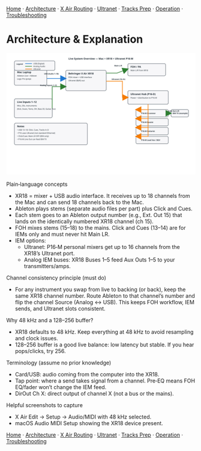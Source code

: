 [Home](../README.md) · [Architecture](architecture.md) · [X Air Routing](xair-routing.md) · [Ultranet](ultranet-routing.md) · [Tracks Prep](tracks-prep.md) · [Operation](operation.md) · [Troubleshooting](troubleshooting.md)

# Architecture & Explanation

![System Diagram — Mac ↔ XR18 USB, Ultranet P16‑M](../Assets/img/system-diagram.svg)

Plain‑language concepts
- XR18 = mixer + USB audio interface. It receives up to 18 channels from the Mac and can send 18 channels back to the Mac.
- Ableton plays stems (separate audio files per part) plus Click and Cues.
- Each stem goes to an Ableton output number (e.g., Ext. Out 15) that lands on the identically numbered XR18 channel (ch 15).
- FOH mixes stems (15–18) to the mains. Click and Cues (13–14) are for IEMs only and must never hit Main LR.
- IEM options:
  - Ultranet: P16‑M personal mixers get up to 16 channels from the XR18’s Ultranet port.
  - Analog IEM buses: XR18 Buses 1–5 feed Aux Outs 1–5 to your transmitters/amps.

Channel consistency principle (must do)
- For any instrument you swap from live to backing (or back), keep the same XR18 channel number. Route Ableton to that channel’s number and flip the channel Source (Analog ↔ USB). This keeps FOH workflow, IEM sends, and Ultranet slots consistent.

Why 48 kHz and a 128–256 buffer?
- XR18 defaults to 48 kHz. Keep everything at 48 kHz to avoid resampling and clock issues.
- 128–256 buffer is a good live balance: low latency but stable. If you hear pops/clicks, try 256.

Terminology (assume no prior knowledge)
- Card/USB: audio coming from the computer into the XR18.
- Tap point: where a send takes signal from a channel. Pre‑EQ means FOH EQ/fader won’t change the IEM feed.
- DirOut Ch X: direct output of channel X (not a bus or the mains).

Helpful screenshots to capture
- X Air Edit → Setup → Audio/MIDI with 48 kHz selected.
- macOS Audio MIDI Setup showing the XR18 device present.

[Home](../README.md) · [Architecture](architecture.md) · [X Air Routing](xair-routing.md) · [Ultranet](ultranet-routing.md) · [Tracks Prep](tracks-prep.md) · [Operation](operation.md) · [Troubleshooting](troubleshooting.md)
